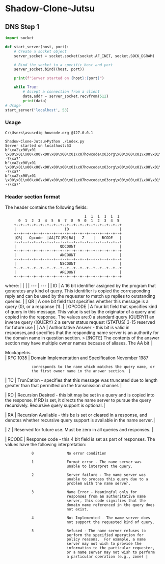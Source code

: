 # Shadow-Clone-Jutsu

## DNS Step 1
``` python
import socket

def start_server(host, port):
    # Create a socket object
    server_socket = socket.socket(socket.AF_INET, socket.SOCK_DGRAM)

    # Bind the socket to a specific host and port
    server_socket.bind((host, port))

    print(f"Server started on {host}:{port}")

    while True:
        # Accept a connection from a client
        data,addr = server_socket.recvfrom(512)
        print(data)
# Usage
start_server('localhost', 53)

```
### Usage
```
C:\Users\asus>dig howcode.org @127.0.0.1

```

```
Shadow-Clone-Jutsu>Python ./index.py
Server started on localhost:53
b'\xa2\x90\x01 \x00\x01\x00\x00\x00\x00\x00\x01\x07howcode\x03org\x00\x00\x01\x00\x01\x00\x00)\x10\x00\x00\x00\x00\x00\x00\x0c\x00\n\x00\x08\xb4!\xdb\x01 -7\xa7'
b'\xa2\x90\x01 \x00\x01\x00\x00\x00\x00\x00\x01\x07howcode\x03org\x00\x00\x01\x00\x01\x00\x00)\x10\x00\x00\x00\x00\x00\x00\x0c\x00\n\x00\x08\xb4!\xdb\x01 -7\xa7'
b'\xa2\x90\x01 \x00\x01\x00\x00\x00\x00\x00\x01\x07howcode\x03org\x00\x00\x01\x00\x01\x00\x00)\x10\x00\x00\x00\x00\x00\x00\x0c\x00\n\x00\x08\xb4!\xdb\x01 -7\xa7'
```
### Header section format

The header contains the following fields:
```
                                    1  1  1  1  1  1
      0  1  2  3  4  5  6  7  8  9  0  1  2  3  4  5
    +--+--+--+--+--+--+--+--+--+--+--+--+--+--+--+--+
    |                      ID                       |
    +--+--+--+--+--+--+--+--+--+--+--+--+--+--+--+--+
    |QR|   Opcode  |AA|TC|RD|RA|   Z    |   RCODE   |
    +--+--+--+--+--+--+--+--+--+--+--+--+--+--+--+--+
    |                    QDCOUNT                    |
    +--+--+--+--+--+--+--+--+--+--+--+--+--+--+--+--+
    |                    ANCOUNT                    |
    +--+--+--+--+--+--+--+--+--+--+--+--+--+--+--+--+
    |                    NSCOUNT                    |
    +--+--+--+--+--+--+--+--+--+--+--+--+--+--+--+--+
    |                    ARCOUNT                    |
    +--+--+--+--+--+--+--+--+--+--+--+--+--+--+--+--+
```
where:
|               |                                                            |
|  ---          | ---                                                        |
| ID            | A 16 bit identifier assigned by the program that generates any kind of query.  This identifier is copied the corresponding reply and can be used by the requester to match up replies to outstanding queries. |
| QR            | A one bit field that specifies whether this message is a query (0), or a response (1). |
| OPCODE        | A four bit field that specifies kind of query in this message.  This value is set by the originator of a query and copied into the response.  The values are:0               a standard query (QUERY)1               an inverse query (IQUERY)  2               a server status request (STATUS) 3-15            reserved for future use |
| AA            | Authoritative Answer - this bit is valid in responses,and specifies that the responding name server is an authority for the domain name in question section. > [!NOTE]          The contents of the answer section may have multiple owner names because of aliases.  The AA bit |



Mockapetris                                                  
| RFC 1035        | Domain Implementation and Specification    November 1987


                corresponds to the name which matches the query name, or
                the first owner name in the answer section. |

| TC              | TrunCation - specifies that this message was truncated
                due to length greater than that permitted on the
                transmission channel. |

| RD              | Recursion Desired - this bit may be set in a query and
                is copied into the response.  If RD is set, it directs
                the name server to pursue the query recursively.
                Recursive query support is optional. |

| RA             | Recursion Available - this be is set or cleared in a
                response, and denotes whether recursive query support is
                available in the name server. |

 | Z              | Reserved for future use.  Must be zero in all queries
                and responses. |

| RCODE          | Response code - this 4 bit field is set as part of
                responses.  The values have the following
                interpretation: 

                0               No error condition

                1               Format error - The name server was
                                unable to interpret the query.

                2               Server failure - The name server was
                                unable to process this query due to a
                                problem with the name server.

                3               Name Error - Meaningful only for
                                responses from an authoritative name
                                server, this code signifies that the
                                domain name referenced in the query does
                                not exist.

                4               Not Implemented - The name server does
                                not support the requested kind of query.

                5               Refused - The name server refuses to
                                perform the specified operation for
                                policy reasons.  For example, a name
                                server may not wish to provide the
                                information to the particular requester,
                                or a name server may not wish to perform
                                a particular operation (e.g., zone) |
